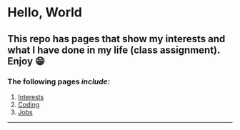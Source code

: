 # Hello, World

## This repo has pages that show my interests and what I have done in my life (class assignment). Enjoy 😁

### The following pages *include:*

1. [Interests](Home/Interests/Interests.md)
2. [Coding](Home/Coding/Coding.md)
3. [Jobs](/Home/Jobs/Jobs.md)

---
